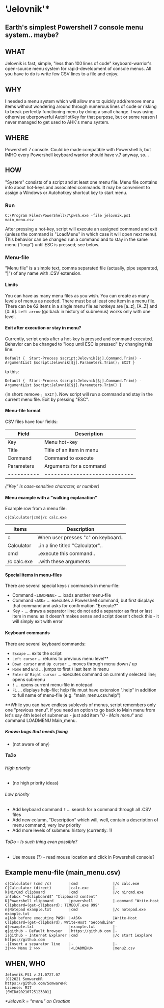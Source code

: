 # 'Jelovnik'*



## Earth's simplest Powershell 7 console menu system.. maybe?



## WHAT

Jelovnik is fast, simple, "less than 100 lines of code" keyboard-warrior's open-source menu system for rapid-development of console menus. All you have to do is write few CSV lines to a file and enjoy.



## WHY

I needed a menu system which will allow me to quickly add/remove menu items without wondering around through numerous lines of code or risking to break perfectly functioning menu by doing a small change. I was using otherwise uberpowerful AutoHotKey for that purpose, but or some reason I never managed to get used to AHK's menu system.



## WHERE

Powershell 7 console. Could be made compatible with Powershell 5, but IMHO every Powershell keyboard warrior should have v.7 anyway, so...



## HOW

"System" consists of a script and at least one menu file. Menu file contains info about hot-keys and associated commands. It may be convenient to assign a Windows or Autohotkey shortcut key to start menu.



### Run

`C:\Program Files\PowerShell\7\pwsh.exe -file jelovnik.ps1 main_menu.csv`

After pressing a hot-key, script will execute an assigned command and exit (unless the command is "LoadMenu" in which case it will open next menu). This behavior can be changed run a command and to stay in the same menu ("loop") until ESC is pressed; see below.



### Menu-file

"Menu file" is a simple text, comma separated file (actually, pipe separated, "|") of any name with .CSV extension.



#### Limits

You can have as many menu files as you wish.
You can create as many levels of menus as needed.
There must be at least one item in a menu file.
There can be 62 items in a single menu file as hotkeys are [a..z], [A..Z] and [0..9].
`Left arrow` (go back in history of submenus) works only with one level.



#### Exit after execution or stay in menu?

Currently, script ends after a hot-key is pressed and command executed. Behavior can be changed to "loop until ESC is pressed" by changing this line:

`Default {	Start-Process $script:Jelovnik[$j].Command.Trim() -ArgumentList $script:Jelovnik[$j].Parameters.Trim(); EXIT }`

to this:

`Default {	Start-Process $script:Jelovnik[$j].Command.Trim() -ArgumentList $script:Jelovnik[$j].Parameters.Trim() }`

(in short: remove `; EXIT` ). Now script will run a command and stay in the current menu file. Exit by pressing "ESC".



#### Menu-file format

CSV files have four fields:

|Field     |Description                 |
|----------|----------------------------|
|Key       |Menu hot-key                |
|Title     |Title of an item in menu    |
|Command   |Command to execute          |
|Parameters|Arguments for a command     |
|----------|----------------------------|

_("Key" is case-sensitive character, or number)_



#### Menu example with a "walking explanation"

Example row from a menu file:

```c|Calculator|cmd|/c calc.exe```

|Items      |Description                         |
|-----------|------------------------------------|
|c          |When user presses "c" on keyboard.. |
|Calculator |..in a line titled "Calculator"..   |
|cmd        |..execute this command..            |
|/c calc.exe|..with these arguments              |



#### Special items in menu-files

There are several special keys / commands in menu-file:

+ Command `<LOADMENU>` ... loads another menu-file
+ Command `<ASK>` ... executes a Powershell command, but first displays that command and asks for confirmation "Execute?"
+ Key `-` ... draws a separator line; do not add a separator as first or last item in menu as it doesn't makes sense and script doesn't check this - it will simply exit with error



#### Keyboard commands

There are several keyboard commands:

+ `Escape` ... exits the script
+ `Left cursor` ... returns to previous menu level**
+ `Down cursor` and `Up cursor` ... moves through menu down / up
+ `Home` and `End` ... jumps to first / last item in menu
+ `Enter` or `Right cursor` ... executes command on currently selected line; opens submenu
+ `!` ... opens current menu-file in notepad
+ `F1` ... displays help-file; help file must have extension ".help" in addition to full name of menu-file (e.g. "main_menu.csv.help")

**While you can have endless sublevels of menus, script remembers only one "previous menu". If you need an option to go back to Main menu from let's say 4th lebel of submenus - just add item "_0 - Main menu_" and command LOADMENU Main_menu.



##### Known bugs that needs fixing

+ (not aware of any)



##### ToDo



###### High priority

+ (no high priority ideas)



###### Low priority

+ Add keyboard command `?` ... search for a command through all .CSV files
+ Add new column, "Description" which will, well, contain a description of menu command; very low priority
+ Add more levels of submenu history (currently: 1)



###### ToDo - Is such thing even possible?

+ Use mouse (?) - read mouse location and click in Powershell console?



## Example menu-file (main_menu.csv)

```
c|Calculator (cmd /c)        |cmd                |/c calc.exe
C|Calculator (direct)        |calc.exe           |-
k|NirCmd clipboard           |cmd                |/c nircmd.exe infobox "~$clipboard$" "Clipboard content"
K|Powershell clipboard       |powershell         |-command "Write-Host Clipboard=(get-clipboard); TIMEOUT.exe 999"
n|Notepad example.txt        |cmd                |/c notepad.exe example.txt
a|Ask before executing PWSH  |<ASK>              |Write-Host Clipboard=(get-clipboard); Write-Host "SecondLine"
d|example.txt                |example.txt        |-
g|github - Default browser   |https://github.com |-
i|github - Internet Explorer |cmd                |/c start iexplore https://github.com
-|Insert a separator line    |-                  |-
2|>>> Menu 2 >>>             |<LOADMENU>         |menu2.csv
```



## WHEN, WHO

```
Jelovnik.PS1 v.21.0727.07
(C)2021 SomwareHR
https://github.com/SomwareHR
License: MIT
[SWID#20210725123801]
```



_*Jelovnik = "menu" on Croatian_
